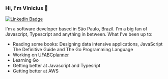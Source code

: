 ### Hi, I'm Vinicius 🎸

[![Linkedin Badge](https://img.shields.io/badge/-Vinicius%20Santos-00875f?style=flat-square&logo=Linkedin&logoColor=white&link=https://www.linkedin.com/in/vinicius-santana-santos//)](https://www.linkedin.com/in/vinicius-santana-santos/) 

I'm a software developer based in São Paulo, Brazil. I'm a big fan of Javascript, Typescript and anything in between. What I've been up to:

- Reading some books: Designing data intensive applications, JavaScript The Definitive Guide and The Go Programming Language
- Working on [UFABCplanner](https://github.com/UFABCplanner)
- Learning Go
- Getting better at Javascript and Typesript
- Getting better at AWS

